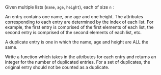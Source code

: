 Given multiple lists (`name`, `age`, `height`), each of size `n` :

An entry contains one name, one age and one height. The attributes corresponding to each entry are determined by the index of each list. For example, the first entry is comprised of the first elements of each list, the second entry is comprised of the second elements of each list, etc. 

A duplicate entry is one in which the name, age and height are ALL the same.

Write a function which takes in the attributes for each entry and returns an integer for the number of duplicated entries. For a set of duplicates, the original entry should not be counted as a duplicate.